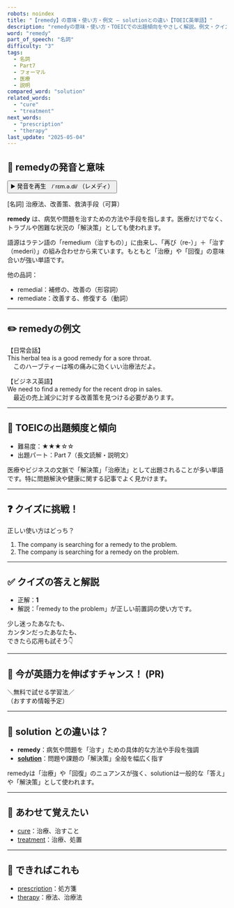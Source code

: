 ```yaml
---
robots: noindex
title: "【remedy】の意味・使い方・例文 ― solutionとの違い【TOEIC英単語】"
description: "remedyの意味・使い方・TOEICでの出題傾向をやさしく解説。例文・クイズ付きでsolutionとの違いもわかりやすく学べます。"
word: "remedy"
part_of_speech: "名詞"
difficulty: "3"
tags:
  - 名詞
  - Part7
  - フォーマル
  - 医療
  - 説明
compared_word: "solution"
related_words:
  - "cure"
  - "treatment"
next_words:
  - "prescription"
  - "therapy"
last_update: "2025-05-04"
---
```


## 🔰 remedyの発音と意味

<button class="play-audio" onclick="playTTS('remedy')">
  <span class="play-audio-main">
    ▶️ 発音を再生　/ˈrɛm.ə.di/
  </span>
  <span class="play-audio-sub">
    （レメディ）
  </span>
</button>

[名詞] 治療法、改善策、救済手段（可算）

**remedy** は、病気や問題を治すための方法や手段を指します。医療だけでなく、トラブルや困難な状況の「解決策」としても使われます。

語源はラテン語の「remedium（治すもの）」に由来し、「再び（re-）」＋「治す（mederi）」の組み合わせから来ています。もともと「治療」や「回復」の意味合いが強い単語です。

他の品詞：  
- remedial：補修の、改善の（形容詞）
- remediate：改善する、修復する（動詞）

---

## ✏️ remedyの例文

【日常会話】  
This herbal tea is a good remedy for a sore throat.  
　このハーブティーは喉の痛みに効くいい治療法だよ。

【ビジネス英語】  
We need to find a remedy for the recent drop in sales.  
　最近の売上減少に対する改善策を見つける必要があります。

---

## 🎯 TOEICの出題頻度と傾向

- 難易度：★★★☆☆
- 出題パート：Part 7（長文読解・説明文）

医療やビジネスの文脈で「解決策」「治療法」として出題されることが多い単語です。特に問題解決や健康に関する記事でよく見かけます。

---

## ❓ クイズに挑戦！

正しい使い方はどっち？

1. The company is searching for a remedy to the problem.  
2. The company is searching for a remedy on the problem.

---

## ✅ クイズの答えと解説

- 正解：**1**
- 解説：「remedy to the problem」が正しい前置詞の使い方です。

少し迷ったあなたも、  
カンタンだったあなたも、  
できたら応用も試そう👇️

---

## 🚀 今が英語力を伸ばすチャンス！ (PR)

<div class="info-center">
＼無料で試せる学習法／<br>  
（おすすめ情報予定）
</div>

---

## 🤔  solution との違いは？

- **remedy**：病気や問題を「治す」ための具体的な方法や手段を強調
- **[solution](/solution)**：問題や課題の「解決策」全般を幅広く指す

remedyは「治療」や「回復」のニュアンスが強く、solutionは一般的な「答え」や「解決策」として使われます。

---

## 🧩 あわせて覚えたい

- [cure](/cure)：治療、治すこと
- [treatment](/treatment)：治療、処置

---

## 📖 できればこれも

- [prescription](/prescription)：処方箋
- [therapy](/therapy)：療法、治療法

<!-- cvid: aid44_bid02 -->
